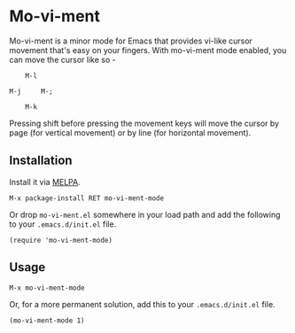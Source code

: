 # Mo-vi-ment
Mo-vi-ment is a minor mode for Emacs that provides vi-like cursor movement that's easy on your fingers. With 
mo-vi-ment mode enabled, you can move the cursor like so -

        M-l
    
    M-j     M-;
    
        M-k

Pressing shift before pressing the movement keys will move the cursor by page (for vertical movement) or by line 
(for horizontal movement).

## Installation
Install it via [MELPA](http://melpa.milkbox.net/).

    M-x package-install RET mo-vi-ment-mode

Or drop `mo-vi-ment.el` somewhere in your load path and add the following to your `.emacs.d/init.el` file.

    (require 'mo-vi-ment-mode)

## Usage

    M-x mo-vi-ment-mode

Or, for a more permanent solution, add this to your `.emacs.d/init.el` file.

    (mo-vi-ment-mode 1)

